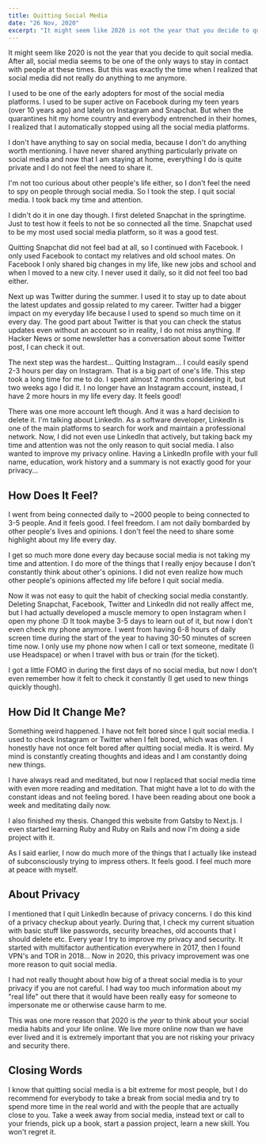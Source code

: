 ```yaml
---
title: Quitting Social Media
date: "26 Nov, 2020"
excerpt: "It might seem like 2020 is not the year that you decide to quit social media. After all, social media seems to be one of the only ways to stay in contact with people at these times. But this was exactly the time when I realized that social media did not really do anything to me anymore. "
---
```



It might seem like 2020 is not the year that you decide to quit social media. After all, social media seems to be one of the only ways to stay in contact with people at these times. But this was exactly the time when I realized that social media did not really do anything to me anymore. 

I used to be one of the early adopters for most of the social media platforms. I used to be super active on Facebook during my teen years (over 10 years ago) and lately on Instagram and Snapchat. But when the quarantines hit my home country and everybody entrenched in their homes, I realized that I automatically stopped using all the social media platforms. 

I don't have anything to say on social media, because I don't do anything worth mentioning. I have never shared anything particularly private on social media and now that I am staying at home, everything I do is quite private and I do not feel the need to share it.

I'm not too curious about other people's life either, so I don't feel the need to spy on people through social media. So I took the step. I quit social media. I took back my time and attention.

I didn't do it in one day though. I first deleted Snapchat in the springtime. Just to test how it feels to not be so connected all the time. Snapchat used to be my most used social media platform, so it was a good test.

Quitting Snapchat did not feel bad at all, so I continued with Facebook. I only used Facebook to contact my relatives and old school mates. On Facebook I only shared big changes in my life, like new jobs and school and when I moved to a new city. I never used it daily, so it did not feel too bad either.

Next up was Twitter during the summer. I used it to stay up to date about the latest updates and gossip related to my career. Twitter had a bigger impact on my everyday life because I used to spend so much time on it every day. The good part about Twitter is that you can check the status updates even without an account so in reality, I do not miss anything. If Hacker News or some newsletter has a conversation about some Twitter post, I can check it out.

The next step was the hardest... Quitting Instagram... I could easily spend 2-3 hours per day on Instagram. That is a big part of one's life. This step took a long time for me to do. I spent almost 2 months considering it, but two weeks ago I did it. I no longer have an Instagram account, instead, I have 2 more hours in my life every day. It feels good!

There was one more account left though. And it was a hard decision to delete it. I'm talking about LinkedIn. As a software developer, LinkedIn is one of the main platforms to search for work and maintain a professional network. Now, I did not even use LinkedIn that actively, but taking back my time and attention was not the only reason to quit social media. I also wanted to improve my privacy online. Having a LinkedIn profile with your full name, education, work history and a summary is not exactly good for your privacy...

## How Does It Feel?

I went from being connected daily to ~2000 people to being connected to 3-5 people. And it feels good. I feel freedom. I am not daily bombarded by other people's lives and opinions. I don't feel the need to share some highlight about my life every day.

I get so much more done every day because social media is not taking my time and attention. I do more of the things that I really enjoy because I don't constantly think about other's opinions. I did not even realize how much other people's opinions affected my life before I quit social media.

Now it was not easy to quit the habit of checking social media constantly. Deleting Snapchat, Facebook, Twitter and LinkedIn did not really affect me, but I had actually developed a muscle memory to open Instagram when I open my phone :D It took maybe 3-5 days to learn out of it, but now I don't even check my phone anymore. I went from having 6-8 hours of daily screen time during the start of the year to having 30-50 minutes of screen time now. I only use my phone now when I call or text someone, meditate (I use Headspace) or when I travel with bus or train (for the ticket).

I got a little FOMO in during the first days of no social media, but now I don't even remember how it felt to check it constantly (I get used to new things quickly though).

## How Did It Change Me?

Something weird happened. I have not felt bored since I quit social media. I used to check Instagram or Twitter when I felt bored, which was often. I honestly have not once felt bored after quitting social media. It is weird. My mind is constantly creating thoughts and ideas and I am constantly doing new things.

I have always read and meditated, but now I replaced that social media time with even more reading and meditation. That might have a lot to do with the constant ideas and not feeling bored. I have been reading about one book a week and meditating daily now.

I also finished my thesis. Changed this website from Gatsby to Next.js. I even started learning Ruby and Ruby on Rails and now I'm doing a side project with it.

As I said earlier, I now do much more of the things that I actually like instead of subconsciously trying to impress others. It feels good. I feel much more at peace with myself.

## About Privacy

I mentioned that I quit LinkedIn because of privacy concerns. I do this kind of a privacy checkup about yearly. During that, I check my current situation with basic stuff like passwords, security breaches, old accounts that I should delete etc. Every year I try to improve my privacy and security. It started with multifactor authentication everywhere in 2017, then I found VPN's and TOR in 2018... Now in 2020, this privacy improvement was one more reason to quit social media. 

I had not really thought about how big of a threat social media is to your privacy if you are not careful. I had way too much information about my "real life" out there that it would have been really easy for someone to impersonate me or otherwise cause harm to me. 

This was one more reason that 2020 is *the year* to think about your social media habits and your life online. We live more online now than we have ever lived and it is extremely important that you are not risking your privacy and security there.

## Closing Words

I know that quitting social media is a bit extreme for most people, but I do recommend for everybody to take a break from social media and try to spend more time in the real world and with the people that are actually close to you. Take a week away from social media, instead text or call to your friends, pick up a book, start a passion project, learn a new skill. You won't regret it.